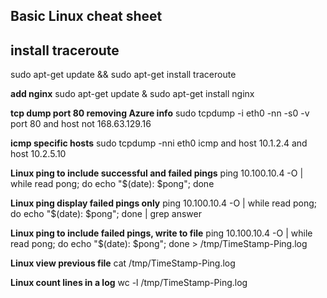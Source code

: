 ## Basic Linux cheat sheet

## install traceroute ##
sudo apt-get update && sudo apt-get install traceroute 

**add nginx**
sudo apt-get update & sudo apt-get install nginx

**tcp dump port 80 removing Azure info**
sudo tcpdump -i eth0 -nn -s0 -v port 80 and host not 168.63.129.16

**icmp specific hosts**
sudo tcpdump -nni eth0  icmp and host 10.1.2.4 and host 10.2.5.10

**Linux ping to include successful and failed pings**
ping 10.100.10.4 -O | while read pong; do echo "$(date): $pong"; done

**Linux ping display failed pings only**
ping 10.100.10.4 -O | while read pong; do echo "$(date): $pong"; done | grep answer

**Linux ping to include failed pings, write to file**
ping 10.100.10.4 -O | while read pong; do echo "$(date): $pong"; done > /tmp/TimeStamp-Ping.log

**Linux view previous file**
cat /tmp/TimeStamp-Ping.log

**Linux count lines in a log**
wc -l /tmp/TimeStamp-Ping.log
